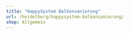 ```yaml
---
title: "HappySystem Balkonsanierung"
url: /heidelberg/happysystem-balkonsanierung/
shop: Allgemein
---
```

